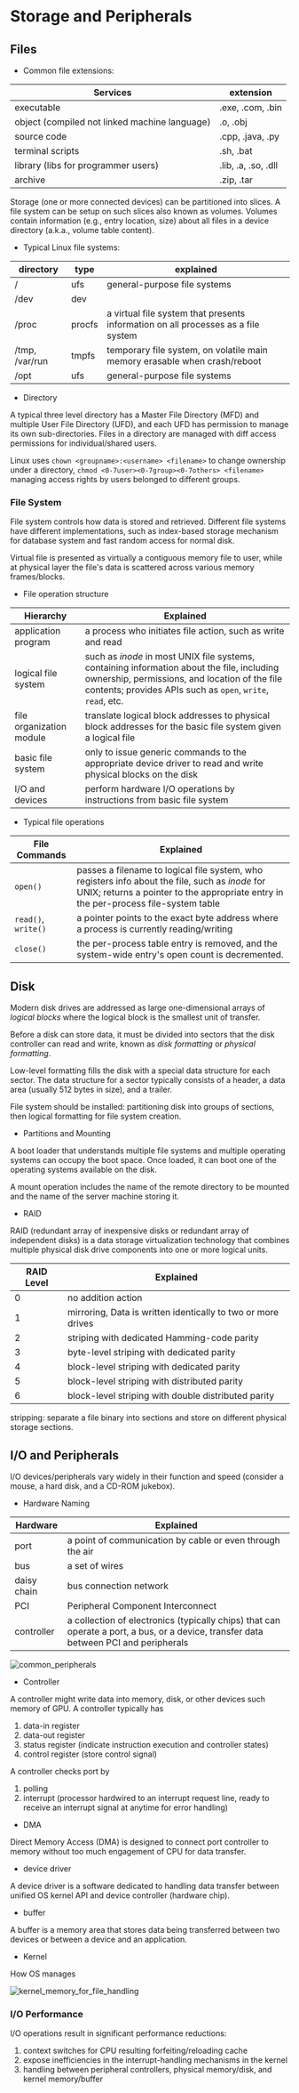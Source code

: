 # Storage and Peripherals

## Files

* Common file extensions:

| Services | extension |
|-|-|
|executable|.exe, .com, .bin|
|object (compiled not linked machine language)|.o, .obj|
|source code|.cpp, .java, .py|
|terminal scripts|.sh, .bat|
|library (libs for programmer users)|.lib, .a, .so, .dll|
|archive|.zip, .tar|

Storage (one or more connected devices) can be partitioned into slices. A file system can be setup on such slices also known as volumes. Volumes contain information (e.g., entry location, size) about all files in a device directory (a.k.a., volume table content).

* Typical Linux file systems:

|directory|type|explained|
|-|-|-|
|/|ufs|general-purpose file systems|
|/dev|dev|
|/proc|procfs|a virtual file system that presents information on all processes as a file system|
|/tmp, /var/run|tmpfs|temporary file system, on volatile main memory erasable when crash/reboot|
|/opt|ufs|general-purpose file systems|

* Directory

A typical three level directory has a Master File Directory (MFD) and multiple User File Directory (UFD), and each UFD has permission to manage its own sub-directories. Files in a directory are managed with diff access permissions for individual/shared users.

Linux uses `chown <groupname>:<username> <filename>` to change ownership under a directory, `chmod <0-7user><0-7group><0-7others> <filename>` managing access rights by users belonged to different groups.

### File System

File system controls how data is stored and retrieved. Different file systems have different implementations, such as index-based storage mechanism for database system and fast random access for normal disk.

Virtual file is presented as virtually a contiguous memory file to user, while at physical layer the file's data is scattered across various memory frames/blocks.

* File operation structure

|Hierarchy|Explained|
|-|-|
|application program| a process who initiates file action, such as write and read |
|logical file system| such as *inode* in most UNIX file systems, containing information about the file, including ownership, permissions, and location of the file contents; provides APIs such as `open`, `write`, `read`, etc.|
|file organization module| translate logical block addresses to physical block addresses for the basic file system given a logical file|
|basic file system| only to issue generic commands to the appropriate device driver to read and write physical blocks on the disk |
|I/O and devices| perform hardware I/O operations by instructions from basic file system|

* Typical file operations

|File Commands|Explained|
|-|-|
|`open()`| passes a filename to logical file system, who registers info about the file, such as *inode* for UNIX; returns a pointer to the appropriate entry in the per-process file-system table |
|`read()`, `write()`| a pointer points to the exact byte address where a process is currently reading/writing |
|`close()`| the per-process table entry is removed, and the system-wide entry's open count is decremented. |

## Disk

Modern disk drives are addressed as large one-dimensional arrays of *logical blocks*
where the logical block is the smallest unit of transfer.

Before a disk can store data, it must be divided into sectors that the disk controller can read and write, known as *disk formatting* or *physical formatting*.

Low-level formatting fills the disk with a special data structure for each sector. The data structure for a sector typically consists of a header, a data area (usually 512 bytes in size), and a trailer.

File system should be installed: partitioning disk into groups of sections, then logical formatting for file system creation.

* Partitions and Mounting

A boot loader that understands multiple file systems and multiple operating systems can occupy the boot space. Once loaded, it can boot one of the operating systems available on the disk.

A mount operation includes the name of the remote directory to be
mounted and the name of the server machine storing it.

* RAID

RAID (redundant array of inexpensive disks or redundant array of independent disks) is a data storage virtualization technology that combines multiple physical disk drive components into one or more logical units.

|RAID Level|Explained|
|-|-|
|0|no addition action|
|1|mirroring, Data is written identically to two or more drives|
|2|striping with dedicated Hamming-code parity|
|3|byte-level striping with dedicated parity|
|4|block-level striping with dedicated parity|
|5|block-level striping with distributed parity|
|6|block-level striping with double distributed parity|

stripping: separate a file binary into sections and store on different physical storage sections.

## I/O and Peripherals

I/O devices/peripherals vary widely in their function and speed (consider a mouse, a hard disk, and a CD-ROM jukebox).

* Hardware Naming

|Hardware|Explained|
|-|-|
|port|a point of communication by cable or even through the air|
|bus|a set of wires|
|daisy chain|bus connection network|
|PCI|Peripheral Component Interconnect|
|controller|a collection of electronics (typically chips) that can operate a port, a bus, or a device, transfer data between PCI and peripherals|

![common_peripherals](imgs/common_peripherals.png "common_peripherals")

* Controller

A controller might write data into memory, disk, or other devices such memory of GPU. 
A controller typically has  
1) data-in register
2) data-out register
3) status register (indicate instruction execution and controller states)
4) control register (store control signal)

A controller checks port by 
1) polling
2) interrupt (processor hardwired to an interrupt request line, ready to receive an interrupt signal at anytime for error handling)

* DMA

Direct Memory Access (DMA) is designed to connect port controller to memory without too much engagement of CPU for data transfer.

* device driver

A device driver is a software dedicated to handling data transfer between unified OS kernel API and device controller (hardware chip).

* buffer

A buffer is a memory area that stores data being transferred between two devices or between a device and an application.

* Kernel 

How OS manages 

![kernel_memory_for_file_handling](imgs/kernel_memory_for_file_handling.png "kernel_memory_for_file_handling")

### I/O Performance

I/O operations result in significant performance reductions:
1) context switches for CPU resulting forfeiting/reloading cache
2) expose inefficiencies in the interrupt-handling mechanisms in the kernel
3) handling between peripheral controllers, physical memory/disk, and kernel memory/buffer
